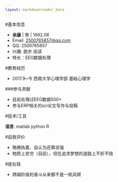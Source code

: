 ```yaml
---
layout: markdownreader_bare
---
```

#基本信息

- **余康** | 男 | 1992.08
- Email: 2500765857@qq.com
- QQ: 2500765857
- 兴趣: 跑步 阅读
- 特长：EEG数据处理

#教育经历

- 2017.9~今 西南大学心理学部</small> 基础心理学





###参与贡献

- 目前处理过EEG数据500+
- 参与ERP相关的sci论文写作与投稿


#技术/工具

**语言**: matlab python R



#自我评价
- 略微执着、自认为还算坚强
- 物质上贫穷（目前），但在追求梦想的道路上不折不挠

#座右铭
- 跨越阶级的奋斗从来都不是一帆风顺


[en]: http://bornprettystore.com
[fr]: http://neejolie.fr
[jp]: http://harunouta.com
[de]: http://nurbesten.de
[dazong]: http://dazong.com
[directEdit]: https://packagecontrol.io/packages/DirectEdit
[ryhudong]: http://ryhudong.com
[app]: https://itunes.apple.com/us/app/born-pretty/id986675944?mt=8
[jekyllCn]: http://jekyllcn.com
[jekyllthemes]: http://jekyllthemes.org
[jekyllrc]: http://themes.jekyllrc.orgd
